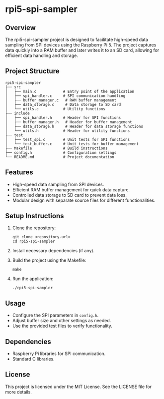 # rpi5-spi-sampler

## Overview
The rpi5-spi-sampler project is designed to facilitate high-speed data sampling from SPI devices using the Raspberry Pi 5. The project captures data quickly into a RAM buffer and later writes it to an SD card, allowing for efficient data handling and storage.

## Project Structure
```
rpi5-spi-sampler
├── src
│   ├── main.c            # Entry point of the application
│   ├── spi_handler.c     # SPI communication handling
│   ├── buffer_manager.c   # RAM buffer management
│   ├── data_storage.c     # Data storage to SD card
│   └── utils.c           # Utility functions
├── include
│   ├── spi_handler.h     # Header for SPI functions
│   ├── buffer_manager.h   # Header for buffer management
│   ├── data_storage.h     # Header for data storage functions
│   └── utils.h           # Header for utility functions
├── test
│   ├── test_spi.c        # Unit tests for SPI functions
│   └── test_buffer.c     # Unit tests for buffer management
├── Makefile              # Build instructions
├── config.h              # Configuration settings
└── README.md             # Project documentation
```

## Features
- High-speed data sampling from SPI devices.
- Efficient RAM buffer management for quick data capture.
- Controlled data storage to SD card to prevent data loss.
- Modular design with separate source files for different functionalities.

## Setup Instructions
1. Clone the repository:
   ```
   git clone <repository-url>
   cd rpi5-spi-sampler
   ```

2. Install necessary dependencies (if any).

3. Build the project using the Makefile:
   ```
   make
   ```

4. Run the application:
   ```
   ./rpi5-spi-sampler
   ```

## Usage
- Configure the SPI parameters in `config.h`.
- Adjust buffer size and other settings as needed.
- Use the provided test files to verify functionality.

## Dependencies
- Raspberry Pi libraries for SPI communication.
- Standard C libraries.

## License
This project is licensed under the MIT License. See the LICENSE file for more details.